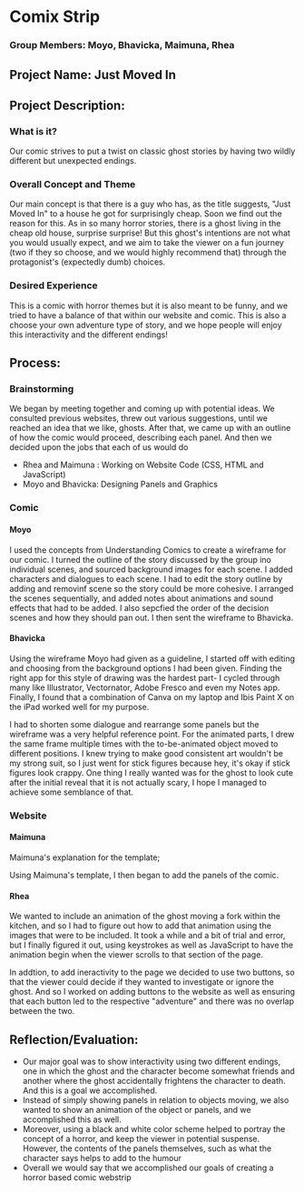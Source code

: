 # Comix Strip
### Group Members: Moyo, Bhavicka, Maimuna, Rhea
## Project Name: Just Moved In

## Project Description: 
### What is it?
Our comic strives to put a twist on classic ghost stories by having two wildly different but unexpected endings.
### Overall Concept and Theme
Our main concept is that there is a guy who has, as the title suggests, "Just Moved In" to a house he got for surprisingly cheap. Soon we find out the reason for this. As in so many horror stories, there is a ghost living in the cheap old house, surprise surprise! But this ghost's intentions are not what you would usually expect, and we aim to take the viewer on a fun journey (two if they so choose, and we would highly recommend that) through the protagonist's (expectedly dumb) choices.
### Desired Experience
This is a comic with horror themes but it is also meant to be funny, and we tried to have a balance of that within our website and comic. This is also a choose your own adventure type of story, and we hope people will enjoy this interactivity and the different endings!
## Process: 

### Brainstorming
We began by meeting together and coming up with potential ideas. We consulted previous websites, threw out various suggestions, until we reached an idea that we like, ghosts. After that, we came up with an outline of how the comic would proceed, describing each panel. And then we decided upon the jobs that each of us would do
- Rhea and Maimuna : Working on Website Code (CSS, HTML and JavaScript)
- Moyo and Bhavicka: Designing Panels and Graphics

### Comic
#### Moyo
I used the concepts from Understanding Comics to create a wireframe for our comic. I turned the outline of the story discussed by the group ino individual scenes, and sourced background images for each scene. I added characters and dialogues to each scene. I had to edit the story outline by adding and removinf scene so the story could be more cohesive. I arranged the scenes sequentially, and added notes about animations and sound effects that had to be added. I also sepcfied the order of the decision scenes and how they should pan out. I then sent the wireframe to Bhavicka.

#### Bhavicka
Using the wireframe Moyo had given as a guideline, I started off with editing and choosing from the background options I had been given. Finding the right app for this style of drawing was the hardest part- I cycled through many like Illustrator, Vectornator, Adobe Fresco and even my Notes app. Finally, I found that a combination of Canva on my laptop and Ibis Paint X on the iPad worked well for my purpose. 

I had to shorten some dialogue and rearrange some panels but the wireframe was a very helpful reference point. For the animated parts, I drew the same frame multiple times with the to-be-animated object moved to different positions. I knew trying to make good consistent art wouldn't be my strong suit, so I just went for stick figures because hey, it's okay if stick figures look crappy. One thing I really wanted was for the ghost to look cute after the initial reveal that it is not actually scary, I hope I managed to achieve some semblance of that. 

### Website
#### Maimuna
Maimuna's explanation for the template;

Using Maimuna's template, I then began to add the panels of the comic.

#### Rhea
We wanted to include an animation of the ghost moving a fork within the kitchen, and so I had to figure out how to add that animation using the images that were to be included. It took a while and a bit of trial and error, but I finally figured it out, using keystrokes as well as JavaScript to have the animation begin when the viewer scrolls to that section of the page. 

In addtion, to add ineractivity to the page we decided to use two buttons, so that the viewer could decide if they wanted to investigate or ignore the ghost. And so I worked on adding buttons to the website as well as ensuring that each button led to the respective "adventure" and there was no overlap between the two.  




## Reflection/Evaluation: 

- Our major goal was to show interactivity using two different endings, one in which the ghost and the character become somewhat friends and another where the ghost accidentally frightens the character to death. And this is a goal we accomplished. 
- Instead of simply showing panels in relation to objects moving, we also wanted to show an animation of the object or panels, and we accomplished this as well.
- Moreover, using a black and white color scheme helped to portray the concept of a horror, and keep the viewer in potential suspense. However, the contents of the panels themselves, such as what the character says helps to add to the humour
- Overall we would say that we accomplished our goals of creating a horror based comic webstrip



